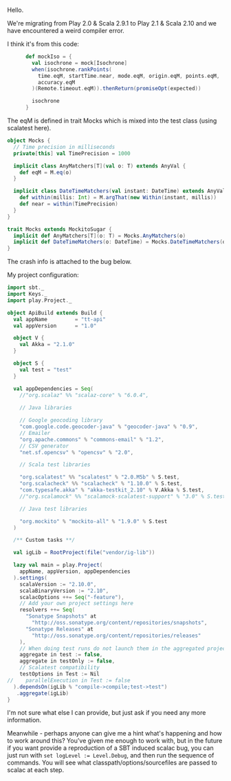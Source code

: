 Hello.

We're migrating from Play 2.0 & Scala 2.9.1 to Play 2.1 & Scala 2.10 and we have encountered a weird compiler error.

I think it's from this code:
```scala
      def mockIso = {
        val isochrone = mock[Isochrone]
        when(isochrone.rankPoints(
          time.eqM, startTime.near, mode.eqM, origin.eqM, points.eqM,
          accuracy.eqM
        )(Remote.timeout.eqM)).thenReturn(promiseOpt(expected))

        isochrone
      }
```

The eqM is defined in trait Mocks which is mixed into the test class (using scalatest here).

```scala
object Mocks {
  // Time precision in milliseconds
  private[this] val TimePrecision = 1000

  implicit class AnyMatchers[T](val o: T) extends AnyVal {
    def eqM = M.eq(o)
  }

  implicit class DateTimeMatchers(val instant: DateTime) extends AnyVal {
    def within(millis: Int) = M.argThat(new Within(instant, millis))
    def near = within(TimePrecision)
  }
}

trait Mocks extends MockitoSugar {
  implicit def AnyMatchers[T](o: T) = Mocks.AnyMatchers(o)
  implicit def DateTimeMatchers(o: DateTime) = Mocks.DateTimeMatchers(o)
}
```

The crash info is attached to the bug below. 

My project configuration:
```scala
import sbt._
import Keys._
import play.Project._

object ApiBuild extends Build {
  val appName         = "tt-api"
  val appVersion      = "1.0"

  object V {
    val Akka = "2.1.0"
  }

  object S {
    val test = "test"
  }

  val appDependencies = Seq(
    //"org.scalaz" %% "scalaz-core" % "6.0.4",
    
    // Java libraries

    // Google geocoding library
    "com.google.code.geocoder-java" % "geocoder-java" % "0.9",
    // Emailer
    "org.apache.commons" % "commons-email" % "1.2",
    // CSV generator
    "net.sf.opencsv" % "opencsv" % "2.0",

    // Scala test libraries

    "org.scalatest" %% "scalatest" % "2.0.M5b" % S.test,
    "org.scalacheck" %% "scalacheck" % "1.10.0" % S.test,
    "com.typesafe.akka" % "akka-testkit_2.10" % V.Akka % S.test,
    //"org.scalamock" %% "scalamock-scalatest-support" % "3.0" % S.test

    // Java test libraries

    "org.mockito" % "mockito-all" % "1.9.0" % S.test
  )

  /** Custom tasks **/

  val igLib = RootProject(file("vendor/ig-lib"))

  lazy val main = play.Project(
    appName, appVersion, appDependencies
  ).settings(
    scalaVersion := "2.10.0",
    scalaBinaryVersion := "2.10",
    scalacOptions ++= Seq("-feature"),
    // Add your own project settings here
    resolvers ++= Seq(
      "Sonatype Snapshots" at
        "http://oss.sonatype.org/content/repositories/snapshots",
      "Sonatype Releases" at
        "http://oss.sonatype.org/content/repositories/releases"
    ),
    // When doing test runs do not launch them in the aggregated projects.
    aggregate in test := false,
    aggregate in testOnly := false,
    // Scalatest compatibility
    testOptions in Test := Nil
//    parallelExecution in Test := false
  ).dependsOn(igLib % "compile->compile;test->test")
   .aggregate(igLib)
}
```

I'm not sure what else I can provide, but just ask if you need any more information.

Meanwhile - perhaps anyone can give me a hint what's happening and how to work around this?
You've given me enough to work with, but in the future if you want provide a reproduction of a SBT induced scalac bug, you can just run with `set logLevel := Level.Debug`, and then run the sequence of commands. You will see what classpath/options/sourcefiles are passed to scalac at each step.
